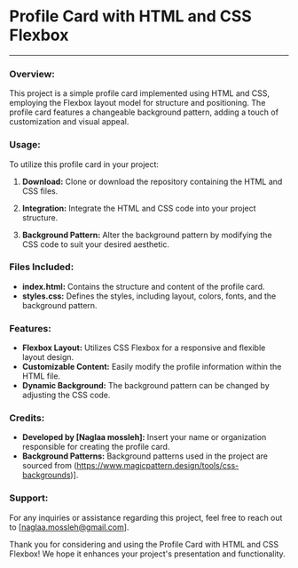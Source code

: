 # Profile Card with HTML and CSS Flexbox

---

### Overview:

This project is a simple profile card implemented using HTML and CSS, employing the Flexbox layout model for structure and positioning. 
The profile card features a changeable background pattern, adding a touch of customization and visual appeal.

### Usage:

To utilize this profile card in your project:

1. **Download:** Clone or download the repository containing the HTML and CSS files.

2. **Integration:** Integrate the HTML and CSS code into your project structure.

3. **Background Pattern:** Alter the background pattern by modifying the CSS code to suit your desired aesthetic.

### Files Included:

- **index.html:** Contains the structure and content of the profile card.
- **styles.css:** Defines the styles, including layout, colors, fonts, and the background pattern.

### Features:

- **Flexbox Layout:** Utilizes CSS Flexbox for a responsive and flexible layout design.
- **Customizable Content:** Easily modify the profile information within the HTML file.
- **Dynamic Background:** The background pattern can be changed by adjusting the CSS code.


### Credits:

- **Developed by [Naglaa mossleh]:** Insert your name or organization responsible for creating the profile card.
- **Background Patterns:** Background patterns used in the project are sourced from (https://www.magicpattern.design/tools/css-backgrounds)].

### Support:

For any inquiries or assistance regarding this project, feel free to reach out to [naglaa.mossleh@gmail.com].


Thank you for considering and using the Profile Card with HTML and CSS Flexbox! We hope it enhances your project's presentation and functionality.
